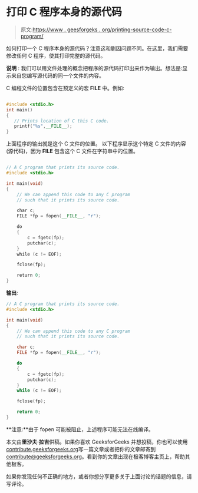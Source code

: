 # 打印 C 程序本身的源代码

> 原文:[https://www . geesforgeks . org/printing-source-code-c-program/](https://www.geeksforgeeks.org/printing-source-code-c-program/)

如何打印一个 C 程序本身的源代码？注意这和蒯因问题不同。在这里，我们需要修改任何 C 程序，使其打印完整的源代码。

**说明** :
我们可以用文件处理的概念把程序的源代码打印出来作为输出。想法是:显示来自您编写源代码的同一个文件的内容。

C 编程文件的位置包含在预定义的宏 __FILE__ 中。例如:

```cpp

#include <stdio.h>
int main()
{
   // Prints location of C this C code.
   printf("%s",__FILE__);
}
```

上面程序的输出就是这个 C 文件的位置。
以下程序显示这个特定 C 文件的内容(源代码)，因为 __FILE__ 包含这个 C 文件在字符串中的位置。

```cpp

// A C program that prints its source code.
#include <stdio.h>

int main(void)
{
    // We can append this code to any C program
    // such that it prints its source code.

    char c; 
    FILE *fp = fopen(__FILE__, "r");

    do
    {
        c = fgetc(fp);
        putchar(c);
    }
    while (c != EOF);

    fclose(fp);

    return 0;
}
```

**输出**:

```cpp
// A C program that prints its source code.
#include <stdio.h>

int main(void)
{
    // We can append this code to any C program
    // such that it prints its source code.

    char c; 
    FILE *fp = fopen(__FILE__, "r");

    do
    {
        c = fgetc(fp);
        putchar(c);
    }
    while (c != EOF);

    fclose(fp);

    return 0;
}

```

**注意:**由于 fopen 可能被阻止，上述程序可能无法在线编译。

本文由**里沙夫·拉吉**供稿。如果你喜欢 GeeksforGeeks 并想投稿，你也可以使用[contribute.geeksforgeeks.org](http://www.contribute.geeksforgeeks.org)写一篇文章或者把你的文章邮寄到 contribute@geeksforgeeks.org。看到你的文章出现在极客博客主页上，帮助其他极客。

如果你发现任何不正确的地方，或者你想分享更多关于上面讨论的话题的信息，请写评论。